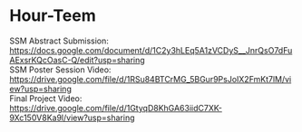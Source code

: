 # Hour-Teem

SSM Abstract Submission:
  https://docs.google.com/document/d/1C2y3hLEq5A1zVCDyS__JnrQsO7dFuAExsrKQcOasC-Q/edit?usp=sharing  
SSM Poster Session Video:
  https://drive.google.com/file/d/1RSu84BTCrMG_5BGur9PsJoIX2FmKt7lM/view?usp=sharing  
Final Project Video:
  https://drive.google.com/file/d/1GtyqD8KhGA63iidC7XK-9Xc150V8Ka9l/view?usp=sharing
